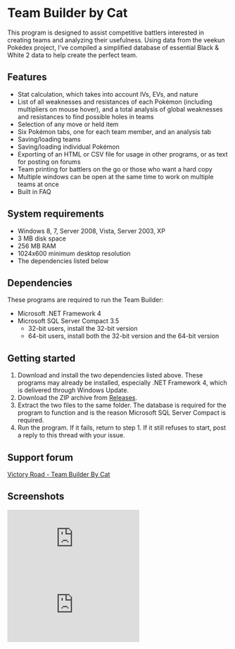 # Team Builder by Cat

This program is designed to assist competitive battlers interested in creating teams and analyzing their usefulness. Using data from the veekun Pokédex project, I've compiled a simplified database of essential Black & White 2 data to help create the perfect team.

## Features

- Stat calculation, which takes into account IVs, EVs, and nature
- List of all weaknesses and resistances of each Pokémon (including multipliers on mouse hover), and a total analysis of global weaknesses and resistances to find possible holes in teams
- Selection of any move or held item
- Six Pokémon tabs, one for each team member, and an analysis tab
- Saving/loading teams
- Saving/loading individual Pokémon
- Exporting of an HTML or CSV file for usage in other programs, or as text for posting on forums
- Team printing for battlers on the go or those who want a hard copy
- Multiple windows can be open at the same time to work on multiple teams at once
- Built in FAQ

## System requirements

- Windows 8, 7, Server 2008, Vista, Server 2003, XP
- 3 MB disk space
- 256 MB RAM
- 1024x600 minimum desktop resolution
- The dependencies listed below

## Dependencies

These programs are required to run the Team Builder:

- Microsoft .NET Framework 4
- Microsoft SQL Server Compact 3.5
   - 32-bit users, install the 32-bit version
   - 64-bit users, install both the 32-bit version and the 64-bit version

## Getting started

1. Download and install the two dependencies listed above. These programs may already be installed, especially .NET Framework 4, which is delivered through Windows Update.
2. Download the ZIP archive from [Releases](https://github.com/Cat333Pokemon/Team-Builder/releases).
3. Extract the two files to the same folder. The database is required for the program to function and is the reason Microsoft SQL Server Compact is required.
4. Run the program. If it fails, return to step 1. If it still refuses to start, post a reply to this thread with your issue.

## Support forum

[Victory Road - Team Builder By Cat](http://www.victoryroad.net/showthread.php?p=290423)

## Screenshots

![Team Builder Demo 1](http://www.victoryroad.net/attachment.php?attachmentid=4286)
![Team Builder Demo 2](http://www.victoryroad.net/attachment.php?attachmentid=4287)
